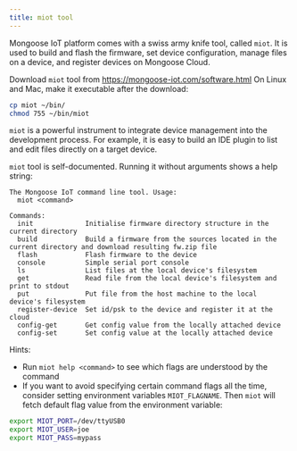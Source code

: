 ```yaml
---
title: miot tool
---
```


Mongoose IoT platform comes with a swiss army knife tool, called `miot`.
It is used to build and flash the firmware,
set device configuration, manage files on a device,
and register devices on Mongoose Cloud.

Download `miot` tool from https://mongoose-iot.com/software.html
On Linux and Mac, make it executable after the download:

```bash
cp miot ~/bin/
chmod 755 ~/bin/miot
```

`miot` is a powerful instrument to integrate device management into the
development process. For example, it is easy to build an IDE plugin
to list and edit files directly on a target device.

`miot` tool is self-documented. Running it without arguments shows a help
string:

```
The Mongoose IoT command line tool. Usage:
  miot <command>

Commands:
  init             Initialise firmware directory structure in the current directory
  build            Build a firmware from the sources located in the current directory and download resulting fw.zip file
  flash            Flash firmware to the device
  console          Simple serial port console
  ls               List files at the local device's filesystem
  get              Read file from the local device's filesystem and print to stdout
  put              Put file from the host machine to the local device's filesystem
  register-device  Set id/psk to the device and register it at the cloud
  config-get       Get config value from the locally attached device
  config-set       Set config value at the locally attached device
```

Hints:

- Run `miot help <command>` to see which flags are understood by the command
- If you want to avoid specifying certain command flags all the time,
  consider setting environment variables `MIOT_FLAGNAME`. Then `miot`
  will fetch default flag value from the environment variable:

```bash
export MIOT_PORT=/dev/ttyUSB0
export MIOT_USER=joe
export MIOT_PASS=mypass
```
